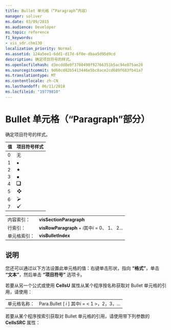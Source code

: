 ```yaml
---
title: Bullet 单元格（“Paragraph”内容）
manager: soliver
ms.date: 03/09/2015
ms.audience: Developer
ms.topic: reference
f1_keywords:
- vis_sdr.chm130
localization_priority: Normal
ms.assetid: 124a5ee1-6dd1-d17d-6f0e-dbaa5d95d9cd
description: 确定项目符号的样式。
ms.openlocfilehash: d3ecdd8e0f3780490f92766351b5ac94e875ae28
ms.sourcegitcommit: 9d60cd82b5413446e5bc8ace2cd689f683fb41a7
ms.translationtype: MT
ms.contentlocale: zh-CN
ms.lasthandoff: 06/11/2018
ms.locfileid: "19779810"
---
```

# <a name="bullet-cell-paragraph-section"></a>Bullet 单元格（“Paragraph”部分）

确定项目符号的样式。
  
|**值**|**项目符号样式**|
|:-----|:-----|
|0  <br/> |无  <br/> |
|1  <br/> |![](media/IC_Bullet1_ZA07645847.gif)           <br/> |
|2  <br/> |![](media/IC_Bullet2_ZA07645848.gif)           <br/> |
|3  <br/> |![](media/IC_Bullet3_ZA07645849.gif)           <br/> |
|4  <br/> |![](media/IC_Bullet4_ZA07645851.gif)           <br/> |
|5  <br/> |![](media/IC_Bullet5_ZA07645852.gif)           <br/> |
|6  <br/> |![](media/IC_Bullet6_ZA07645853.gif)           <br/> |
|7  <br/> |![](media/IC_Bullet7_ZA07645854.gif)           <br/> |
   
|||
|:-----|:-----|
|内容索引：  <br/> |**visSectionParagraph** <br/> |
|行索引：  <br/> |**visRowParagraph** +  *i*其中*i* = 0、 1、 2...  <br/> |
|单元格索引：  <br/> |**visBulletIndex** <br/> |
   
## <a name="remarks"></a>说明

您还可以通过以下方法设置此单元格的值：右键单击形状，指向 **“格式”**，单击 **“文本”**，然后单击 **“项目符号”** 选项卡。 
  
若要从另一个公式或使用 **CellsU** 属性从某个程序按名称获取对 Bullet 单元格的引用，请使用： 
  
|||
|:-----|:-----|
|单元格名称：  <br/> |Para.Bullet [ *i* ] 其中*i* = < 1 >，2，3，...  <br/> |
   
若要从某个程序按索引获取对 Bullet 单元格的引用，请使用带下列参数的 **CellsSRC** 属性： 
  

